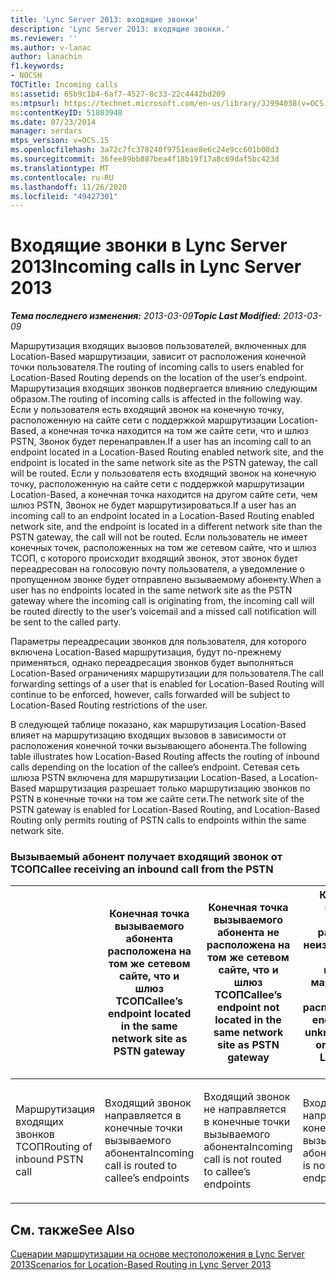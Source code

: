 ```yaml
---
title: 'Lync Server 2013: входящие звонки'
description: 'Lync Server 2013: входящие звонки.'
ms.reviewer: ''
ms.author: v-lanac
author: lanachin
f1.keywords:
- NOCSH
TOCTitle: Incoming calls
ms:assetid: 65b9c1b4-6af7-4527-8c33-22c4442bd209
ms:mtpsurl: https://technet.microsoft.com/en-us/library/JJ994038(v=OCS.15)
ms:contentKeyID: 51803948
ms.date: 07/23/2014
manager: serdars
mtps_version: v=OCS.15
ms.openlocfilehash: 3a72c7fc378240f9751eae8e6c24e9cc601b08d3
ms.sourcegitcommit: 36fee89bb887bea4f18b19f17a8c69daf5bc423d
ms.translationtype: MT
ms.contentlocale: ru-RU
ms.lasthandoff: 11/26/2020
ms.locfileid: "49427301"
---
```

# <a name="incoming-calls-in-lync-server-2013"></a><span data-ttu-id="d435f-103">Входящие звонки в Lync Server 2013</span><span class="sxs-lookup"><span data-stu-id="d435f-103">Incoming calls in Lync Server 2013</span></span>

<div data-xmlns="http://www.w3.org/1999/xhtml">

<div class="topic" data-xmlns="http://www.w3.org/1999/xhtml" data-msxsl="urn:schemas-microsoft-com:xslt" data-cs="https://msdn.microsoft.com/">

<div data-asp="https://msdn2.microsoft.com/asp">



</div>

<div id="mainSection">

<div id="mainBody"><span data-ttu-id="d435f-104">

<span> </span></span><span class="sxs-lookup"><span data-stu-id="d435f-104">

<span> </span></span></span>

<span data-ttu-id="d435f-105">_**Тема последнего изменения:** 2013-03-09_</span><span class="sxs-lookup"><span data-stu-id="d435f-105">_**Topic Last Modified:** 2013-03-09_</span></span>

<span data-ttu-id="d435f-106">Маршрутизация входящих вызовов пользователей, включенных для Location-Based маршрутизации, зависит от расположения конечной точки пользователя.</span><span class="sxs-lookup"><span data-stu-id="d435f-106">The routing of incoming calls to users enabled for Location-Based Routing depends on the location of the user’s endpoint.</span></span> <span data-ttu-id="d435f-107">Маршрутизация входящих звонков подвергается влиянию следующим образом.</span><span class="sxs-lookup"><span data-stu-id="d435f-107">The routing of incoming calls is affected in the following way.</span></span> <span data-ttu-id="d435f-108">Если у пользователя есть входящий звонок на конечную точку, расположенную на сайте сети с поддержкой маршрутизации Location-Based, а конечная точка находится на том же сайте сети, что и шлюз PSTN, Звонок будет перенаправлен.</span><span class="sxs-lookup"><span data-stu-id="d435f-108">If a user has an incoming call to an endpoint located in a Location-Based Routing enabled network site, and the endpoint is located in the same network site as the PSTN gateway, the call will be routed.</span></span> <span data-ttu-id="d435f-109">Если у пользователя есть входящий звонок на конечную точку, расположенную на сайте сети с поддержкой маршрутизации Location-Based, а конечная точка находится на другом сайте сети, чем шлюз PSTN, Звонок не будет маршрутизироваться.</span><span class="sxs-lookup"><span data-stu-id="d435f-109">If a user has an incoming call to an endpoint located in a Location-Based Routing enabled network site, and the endpoint is located in a different network site than the PSTN gateway, the call will not be routed.</span></span> <span data-ttu-id="d435f-110">Если пользователь не имеет конечных точек, расположенных на том же сетевом сайте, что и шлюз ТСОП, с которого происходит входящий звонок, этот звонок будет переадресован на голосовую почту пользователя, а уведомление о пропущенном звонке будет отправлено вызываемому абоненту.</span><span class="sxs-lookup"><span data-stu-id="d435f-110">When a user has no endpoints located in the same network site as the PSTN gateway where the incoming call is originating from, the incoming call will be routed directly to the user’s voicemail and a missed call notification will be sent to the called party.</span></span>

<span data-ttu-id="d435f-111">Параметры переадресации звонков для пользователя, для которого включена Location-Based маршрутизация, будут по-прежнему применяться, однако переадресация звонков будет выполняться Location-Based ограничениях маршрутизации для пользователя.</span><span class="sxs-lookup"><span data-stu-id="d435f-111">The call forwarding settings of a user that is enabled for Location-Based Routing will continue to be enforced, however, calls forwarded will be subject to Location-Based Routing restrictions of the user.</span></span>

<span data-ttu-id="d435f-112">В следующей таблице показано, как маршрутизация Location-Based влияет на маршрутизацию входящих вызовов в зависимости от расположения конечной точки вызывающего абонента.</span><span class="sxs-lookup"><span data-stu-id="d435f-112">The following table illustrates how Location-Based Routing affects the routing of inbound calls depending on the location of the callee’s endpoint.</span></span> <span data-ttu-id="d435f-113">Сетевая сеть шлюза PSTN включена для маршрутизации Location-Based, а Location-Based маршрутизация разрешает только маршрутизацию звонков по PSTN в конечные точки на том же сайте сети.</span><span class="sxs-lookup"><span data-stu-id="d435f-113">The network site of the PSTN gateway is enabled for Location-Based Routing, and Location-Based Routing only permits routing of PSTN calls to endpoints within the same network site.</span></span>

### <a name="callee-receiving-an-inbound-call-from-the-pstn"></a><span data-ttu-id="d435f-114">Вызываемый абонент получает входящий звонок от ТСОП</span><span class="sxs-lookup"><span data-stu-id="d435f-114">Callee receiving an inbound call from the PSTN</span></span>

<table>
<colgroup>
<col style="width: 25%" />
<col style="width: 25%" />
<col style="width: 25%" />
<col style="width: 25%" />
</colgroup>
<thead>
<tr class="header">
<th></th>
<th><span data-ttu-id="d435f-115">Конечная точка вызываемого абонента расположена на том же сетевом сайте, что и шлюз ТСОП</span><span class="sxs-lookup"><span data-stu-id="d435f-115">Callee’s endpoint located in the same network site as PSTN gateway</span></span></th>
<th><span data-ttu-id="d435f-116">Конечная точка вызываемого абонента не расположена на том же сетевом сайте, что и шлюз ТСОП</span><span class="sxs-lookup"><span data-stu-id="d435f-116">Callee’s endpoint not located in the same network site as PSTN gateway</span></span></th>
<th><span data-ttu-id="d435f-117">Конечная точка вызываемого абонента расположена на неизвестном сетевом сайте или не включена для маршрутизации на основе расположения</span><span class="sxs-lookup"><span data-stu-id="d435f-117">Callee’s endpoint located in unknown network site or not enabled for Location-Based Routing</span></span></th>
</tr>
</thead>
<tbody>
<tr class="odd">
<td><p><span data-ttu-id="d435f-118">Маршрутизация входящих звонков ТСОП</span><span class="sxs-lookup"><span data-stu-id="d435f-118">Routing of inbound PSTN call</span></span></p></td>
<td><p><span data-ttu-id="d435f-119">Входящий звонок направляется в конечные точки вызываемого абонента</span><span class="sxs-lookup"><span data-stu-id="d435f-119">Incoming call is routed to callee’s endpoints</span></span></p></td>
<td><p><span data-ttu-id="d435f-120">Входящий звонок не направляется в конечные точки вызываемого абонента</span><span class="sxs-lookup"><span data-stu-id="d435f-120">Incoming call is not routed to callee’s endpoints</span></span></p></td>
<td><p><span data-ttu-id="d435f-121">Входящий звонок не направляется в конечные точки вызываемого абонента</span><span class="sxs-lookup"><span data-stu-id="d435f-121">Incoming call is not routed to callee’s endpoints</span></span></p></td>
</tr>
</tbody>
</table>

  

<div>

## <a name="see-also"></a><span data-ttu-id="d435f-122">См. также</span><span class="sxs-lookup"><span data-stu-id="d435f-122">See Also</span></span>


[<span data-ttu-id="d435f-123">Сценарии маршрутизации на основе местоположения в Lync Server 2013</span><span class="sxs-lookup"><span data-stu-id="d435f-123">Scenarios for Location-Based Routing in Lync Server 2013</span></span>](lync-server-2013-scenarios-for-location-based-routing.md)  
  

<span data-ttu-id="d435f-124"></div>

</div>

<span> </span>

</div>

</div>

</span><span class="sxs-lookup"><span data-stu-id="d435f-124"></div>

</div>

<span> </span>

</div>

</div>

</span></span></div>

